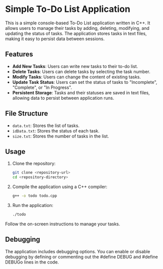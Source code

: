# Simple To-Do List Application

This is a simple console-based To-Do List application written in C++. It allows users to manage their tasks by adding, deleting, modifying, and updating the status of tasks. The application stores tasks in text files, making it easy to persist data between sessions.

## Features

- **Add New Tasks**: Users can write new tasks to their to-do list.
- **Delete Tasks**: Users can delete tasks by selecting the task number.
- **Modify Tasks**: Users can change the content of existing tasks.
- **Update Task Status**: Users can set the status of tasks to "Incomplete", "Complete", or "In Progress".
- **Persistent Storage**: Tasks and their statuses are saved in text files, allowing data to persist between application runs.

## File Structure

- `data.txt`: Stores the list of tasks.
- `idData.txt`: Stores the status of each task.
- `size.txt`: Stores the number of tasks in the list.

## Usage

1. Clone the repository:
   ```bash
   git clone <repository-url>
   cd <repository-directory>
   
2. Compile the application using a C++ compiler:
    ```bash
    g++ -o todo todo.cpp
    
3. Run the application:
    ```bash
    ./todo
Follow the on-screen instructions to manage your tasks.

## Debugging

The application includes debugging options. You can enable or disable debugging by defining or commenting out the #define DEBUG and #define DEBUGo lines in the code.
